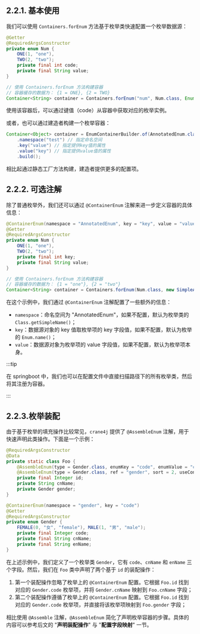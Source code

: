 ## 2.2.1. 基本使用

我们可以使用 `Containers.forEnum` 方法基于枚举类快速配置一个枚举数据源：

```java
@Getter
@RequiredArgsConstructor
private enum Num {
    ONE(1, "one"),
    TWO(2, "two");
    private final int code;
    private final String value;
}

// 使用 Containers.forEnum 方法构建容器
// 容器缓存的数据为： {1 = ONE}, {2 = TWO}
Container<String> container = Containers.forEnum("num", Num.class, Enum::getCode); // 指定 key 值为 code
```

使用该容器后，可以通过键值（code）从容器中获取对应的枚举实例。

或者，也可以通过建造者构建一个枚举容器：

~~~java
Container<Object> container = EnumContainerBuilder.of(AnnotatedEnum.class)
    .namespace("test") // 指定命名空间
    .key("value") // 指定提供key值的属性
    .value("key") // 指定提供value值的属性
    .build();
~~~

相比起通过静态工厂方法构建，建造者提供更多的配置项。

## 2.2.2. 可选注解

除了普通枚举外，我们还可以通过 `@ContainerEnum` 注解来进一步定义容器的具体信息：

```java
@ContainerEnum(namespace = "AnnotatedEnum", key = "key", value = "value")
@Getter
@RequiredArgsConstructor
private enum Num {
    ONE(1, "one"),
    TWO(2, "two");
    private final int key;
    private final String value;
}

// 使用 Containers.forEnum 方法构建容器
// 容器缓存的数据为： {1 = "one"}, {2 = "two"}
Container<String> container = Containers.forEnum(Num.class, new SimpleAnnotationFinder());
```

在这个示例中，我们通过 `@ContainerEnum` 注解配置了一些额外的信息：

- `namespace`：命名空间为 "AnnotatedEnum"，如果不配置，默认为枚举类的 `Class.getSimpleName()`；
- `key`：数据源对象的 key 值取枚举项的 key 字段值，如果不配置，默认为枚举的 `Enum.name()`；
- `value`：数据源对象为枚举项的 value 字段值，如果不配置，默认为枚举项本身。

:::tip

在 springboot 中，我们也可以在配置文件中直接扫描路径下的所有枚举类，然后将其注册为容器。

:::

## 2.2.3.枚举装配

由于基于枚举的填充操作比较常见，`crane4j` 提供了 `@AssembleEnum` 注解，用于快速声明此类操作。下面是一个示例：

```java
@RequiredArgsConstructor
@Data
private static class Foo {
    @AssembleEnum(type = Gender.class, enumKey = "code", enumValue = "cnName", ref = "cnName", sort = 1) // 不遵照 @ContainerEnum 的配置
    @AssembleEnum(type = Gender.class, ref = "gender", sort = 2, useContainerEnum = true) // 遵照 @ContainerEnum 的配置
    private final Integer id;
    private String cnName;
    private Gender gender;
}

@ContainerEnum(namespace = "gender", key = "code")
@Getter
@RequiredArgsConstructor
private enum Gender {
    FEMALE(0, "女", "female"), MALE(1, "男", "male");
    private final Integer code;
    private final String cnName;
    private final String enName;
}
```

在上述示例中，我们定义了一个枚举类 `Gender`，它有 `code`、`cnName` 和 `enName` 三个字段。然后，我们在 `Foo` 类中声明了两个基于 `id` 的装配操作：

1. 第一个装配操作忽略了枚举上的 `@ContainerEnum` 配置。它根据 `Foo.id` 找到对应的 `Gender.code` 枚举项，并将 `Gender.cnName` 映射到 `Foo.cnName` 字段；
2. 第二个装配操作遵循了枚举上的 `@ContainerEnum` 配置。它根据 `Foo.id` 找到对应的 `Gender.code` 枚举项，并直接将该枚举项映射到 `Foo.gender` 字段；

相比使用 `@Assemble` 注解，`@AssembleEnum` 简化了声明枚举容器的步骤。具体的内容可以参考后文的 "**声明装配操作**" 与 "**配置字段映射**" 一节。

